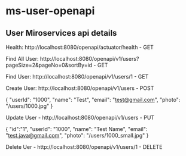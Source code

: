 # ms-user-openapi

User Miroservices api details
-----------------------------
Health: http://localhost:8080/openapi/actuator/health - GET

Find All User: http://localhost:8080/openapi/v1/users?pageSize=2&pageNo=0&sortBy=id - GET

Find User: http://localhost:8080/openapi/v1/users/1 - GET

Create User: http://localhost:8080/openapi/v1/users - POST

{
    "userId": "1000",
    "name": "Test",
    "email": "test@gmail.com",
    "photo": "/users/1000.jpg"
}

Update User - http://localhost:8080/openapi/v1/users - PUT

{
    "id":"1",
    "userId": "1000",
    "name": "Test Name",
    "email": "test.java@gmail.com",
    "photo": "/users/1000_small.jpg"
}

Delete Uer - http://localhost:8080/openapi/v1/users/1 - DELETE
